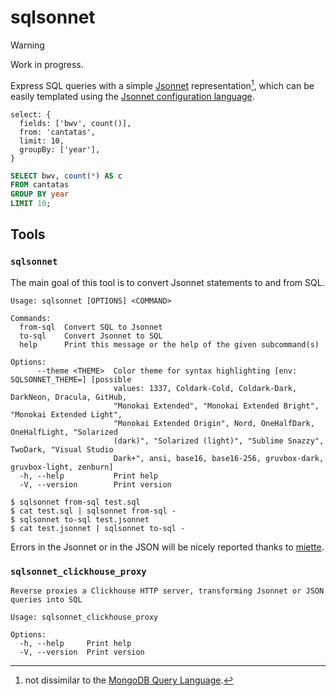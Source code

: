 # sqlsonnet

> [!WARNING]  
> Work in progress.

Express SQL queries with a simple [Jsonnet](https://jsonnet.org/) representation[^1], which can be easily templated using the [Jsonnet configuration language](https://jsonnet.org/learning/tutorial.html).

[^1]: not dissimilar to the [MongoDB Query Language](https://www.mongodb.com/docs/manual/reference/).

```jsonnet
select: {
  fields: ['bwv', count()],
  from: 'cantatas',
  limit: 10,
  groupBy: ['year'],
}
```

```sql
SELECT bwv, count(*) AS c
FROM cantatas
GROUP BY year
LIMIT 10;
```

## Tools

### `sqlsonnet`

The main goal of this tool is to convert Jsonnet statements to and from SQL.

```text
Usage: sqlsonnet [OPTIONS] <COMMAND>

Commands:
  from-sql  Convert SQL to Jsonnet
  to-sql    Convert Jsonnet to SQL
  help      Print this message or the help of the given subcommand(s)

Options:
      --theme <THEME>  Color theme for syntax highlighting [env: SQLSONNET_THEME=] [possible
                       values: 1337, Coldark-Cold, Coldark-Dark, DarkNeon, Dracula, GitHub,
                       "Monokai Extended", "Monokai Extended Bright", "Monokai Extended Light",
                       "Monokai Extended Origin", Nord, OneHalfDark, OneHalfLight, "Solarized
                       (dark)", "Solarized (light)", "Sublime Snazzy", TwoDark, "Visual Studio
                       Dark+", ansi, base16, base16-256, gruvbox-dark, gruvbox-light, zenburn]
  -h, --help           Print help
  -V, --version        Print version
```

```console
$ sqlsonnet from-sql test.sql
$ cat test.sql | sqlsonnet from-sql -
$ sqlsonnet to-sql test.jsonnet
$ cat test.jsonnet | sqlsonnet to-sql -
```

Errors in the Jsonnet or in the JSON will be nicely reported thanks to [miette](https://docs.rs/miette/latest/miette/index.html).

### `sqlsonnet_clickhouse_proxy`

```text
Reverse proxies a Clickhouse HTTP server, transforming Jsonnet or JSON queries into SQL

Usage: sqlsonnet_clickhouse_proxy

Options:
  -h, --help     Print help
  -V, --version  Print version
```
